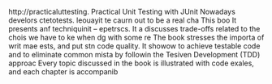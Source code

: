 
http://practicaluttesting.
Practical Unit Testing with JUnit 
Nowadays develors ctetotests. leouayit te caurn out to be a real cha
This boo
It presents anf techniquinit  – epetrscs. It a discusses trade-offs related to the chois we have to ke when dg with some re
The book stresses the importa of writ mae ests, and put stn code quality. It showow to achieve testable code and to eliminate common mista by followin the Tesiven Development (TDD) approac Every topic discussed in the book is illustrated with code exales, and each chapter is accompanib













